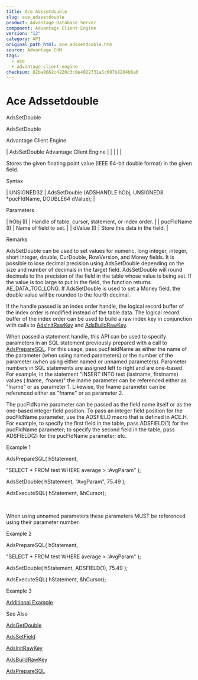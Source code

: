```yaml
---
title: Ace Adssetdouble
slug: ace_adssetdouble
product: Advantage Database Server
component: Advantage Client Engine
version: "12"
category: API
original_path_html: ace_adssetdouble.htm
source: Advantage CHM
tags:
  - ace
  - advantage-client-engine
checksum: 82ba8662c4220c3c0e4022731a5c697b8204b6a0
---
```


# Ace Adssetdouble

AdsSetDouble

AdsSetDouble

Advantage Client Engine

| AdsSetDouble  Advantage Client Engine |  |  |  |  |

Stores the given floating point value (IEEE 64-bit double format) in the given field.

Syntax

| UNSIGNED32 | AdsSetDouble (ADSHANDLE hObj,  UNSIGNED8 \*pucFldName,  DOUBLE64 dValue); |

Parameters

| hObj (I) | Handle of table, cursor, statement, or index order. |
| pucFldName (I) | Name of field to set. |
| dValue (I) | Store this data in the field. |

Remarks

AdsSetDouble can be used to set values for numeric, long integer, integer, short integer, double, CurDouble, RowVersion, and Money fields. It is possible to lose decimal precision using AdsSetDouble depending on the size and number of decimals in the target field. AdsSetDouble will round decimals to the precision of the field in the table whose value is being set. If the value is too large to put in the field, the function returns AE\_DATA\_TOO\_LONG. If AdsSetDouble is used to set a Money field, the double value will be rounded to the fourth decimal.

If the handle passed is an index order handle, the logical record buffer of the index order is modified instead of the table data. The logical record buffer of the index order can be used to build a raw index key in conjunction with calls to [AdsInitRawKey](ace_adsinitrawkey.md) and [AdsBuildRawKey](ace_adsbuildrawkey.md).

When passed a statement handle, this API can be used to specify parameters in an SQL statement previously prepared with a call to [AdsPrepareSQL](ace_adspreparesql.md). For this usage, pass pucFieldName as either the name of the parameter (when using named parameters) or the number of the parameter (when using either named or unnamed parameters). Parameter numbers in SQL statements are assigned left to right and are one-based. For example, in the statement "INSERT INTO test (lastname, firstname) values (:lname, :fname)" the lname parameter can be referenced either as "lname" or as parameter 1. Likewise, the fname parameter can be referenced either as "fname" or as parameter 2.

The pucFldName parameter can be passed as the field name itself or as the one-based integer field position. To pass an integer field position for the pucFldName parameter, use the ADSFIELD macro that is defined in ACE.H. For example, to specify the first field in the table, pass ADSFIELD(1) for the pucFldName parameter; to specify the second field in the table, pass ADSFIELD(2) for the pucFldName parameter; etc.

Example 1

AdsPrepareSQL( hStatement,

"SELECT \* FROM test WHERE average > :AvgParam" );

AdsSetDouble( hStatement, "AvgParam", 75.49 );

AdsExecuteSQL( hStatement, &hCursor);

 

When using unnamed parameters these parameters MUST be referenced using their parameter number.

Example 2

AdsPrepareSQL( hStatement,

"SELECT \* FROM test WHERE average > :AvgParam" );

AdsSetDouble( hStatement, ADSFIELD(1), 75.49 );

AdsExecuteSQL( hStatement, &hCursor);

Example 3

[Additional Example](ace_examples.md#adssetdoubleexample)

See Also

[AdsGetDouble](ace_adsgetdouble.md)

[AdsSetField](ace_adssetfield.md)

[AdsInitRawKey](ace_adsinitrawkey.md)

[AdsBuildRawKey](ace_adsbuildrawkey.md)

[AdsPrepareSQL](ace_adspreparesql.md)

